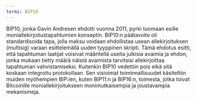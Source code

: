 ```yaml
---
termi: BIP10
---
```


BIP10, jonka Gavin Andresen ehdotti vuonna 2011, pyrki tuomaan esille moniallekirjoitustapahtumien konseptin. BIP10:n päätavoite oli standardisoida tapa, jolla maksu voidaan ehdollistaa usean allekirjoituksen (multisig) varaan esittelemällä uuden tyyppinen skripti. Tämä ehdotus esitti, että tapahtuman laatijat voisivat määritellä useita julkisia avaimia ja ehdon, jonka mukaan tietty määrä näistä avaimista tarvitsisi allekirjoittaa tapahtuman vahvistamiseksi. Kuitenkin BIP10 vedettiin pois eikä sitä koskaan integroitu protokollaan. Sen visioimat toiminnallisuudet käsiteltiin muiden myöhempien BIP:ien, kuten BIP11:n ja BIP16:n, toimesta, jotka toivat Bitcoinille moniallekirjoitukseen monimutkaisempia ja joustavampia mekanismeja.